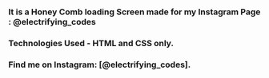 ### It is a Honey Comb loading Screen made for my Instagram Page : @electrifying_codes

### Technologies Used - HTML and CSS only.

### Find me on Instagram: [@electrifying_codes].

[instagram]: https://www.instagram.com/electrifying_codes